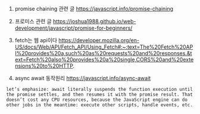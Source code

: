 1. promise chaining 관련 글
https://javascript.info/promise-chaining

2. 프로미스 관련 글 
https://joshua1988.github.io/web-development/javascript/promise-for-beginners/

3. fetch는 웹 api이다
https://developer.mozilla.org/en-US/docs/Web/API/Fetch_API/Using_Fetch#:~:text=The%20Fetch%20API%20provides%20a,such%20as%20requests%20and%20responses.&text=Fetch%20also%20provides%20a%20single,CORS%20and%20extensions%20to%20HTTP.

4. async await 동작원리
https://javascript.info/async-await

`let’s emphasize: await literally suspends the function execution until the promise settles, and then resumes it with the promise result. That doesn’t cost any CPU resources, because the JavaScript engine can do other jobs in the meantime: execute other scripts, handle events, etc.`
